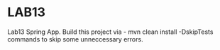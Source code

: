 # LAB13
Lab13 Spring App. Build this project via -  mvn clean install -DskipTests   commands to skip some unneccessary errors.
